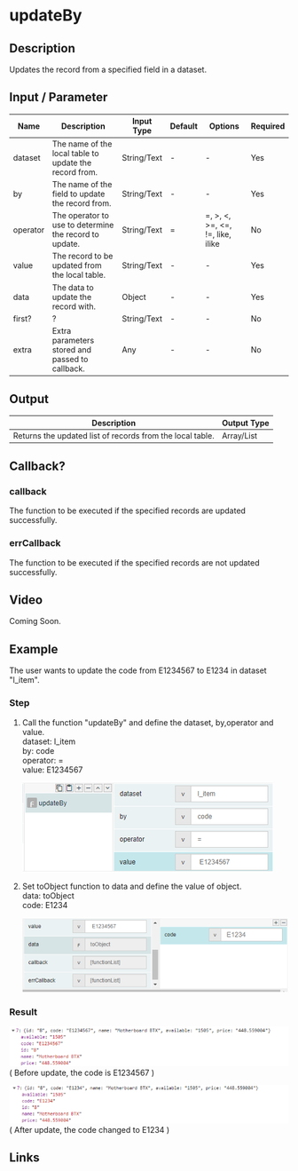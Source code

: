 # updateBy

## Description

Updates the record from a specified field in a dataset.

## Input / Parameter

| Name | Description | Input Type | Default | Options | Required |
| ------ | ------ | ------ | ------ | ------ | ------ |
| dataset | The name of the local table to update the record from. | String/Text | - | - | Yes |
| by | The name of the field to update the record from. | String/Text | - | - | Yes |
| operator | The operator to use to determine the record to update. | String/Text | = | =, >, <, >=, <=, !=, like, ilike | No |
| value | The record to be updated from the local table. | String/Text | - | - | Yes |
| data | The data to update the record with. | Object | - | - | Yes |
| first? | ? | String/Text | - | - | No |
| extra | Extra parameters stored and passed to callback. | Any | - | - | No |

## Output

| Description | Output Type |
| ------ | ------ |
| Returns the updated list of records from the local table. | Array/List |

## Callback?

### callback

The function to be executed if the specified records are updated successfully.

### errCallback

The function to be executed if the specified records are not updated successfully.

## Video

Coming Soon.

<!-- Format: [![Video]({image-path}?raw=true)]({url-link}) -->


## Example


The user wants to update the code from E1234567 to E1234 in dataset "l_item".

### Step

1. Call the function "updateBy" and define the         dataset, by,operator and value.
   <br>
   dataset: l_item<br>
   by: code<br>
   operator: =<br>
   value: E1234567<br>
   
   ![](../../../../document/function/Dataset/updateBy/updateBy-step-1.png?raw=true)
 
 2. Set toObject function to data and define the      value of object.
    <br> data: toObject<br>
         code: E1234<br>
 
    ![](../../../../document/function/Dataset/updateBy/updateBy-step-2.png?raw=true)
   
### Result

   ![](../../../../document/function/Dataset/updateBy/updateBy-result-1.png?raw=true)
   ( Before update, the code is E1234567 )
   
   ![](../../../../document/function/Dataset/updateBy/updateBy-result-2.png?raw=true)
   ( After update, the code changed to E1234 )
   


## Links
